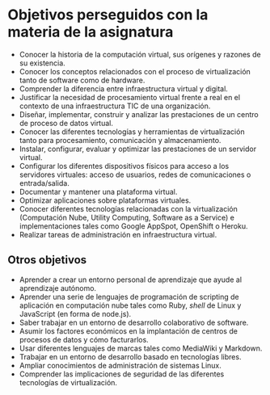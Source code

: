 # Objetivos perseguidos con la materia de la asignatura

* Conocer la historia de la computación virtual, sus orígenes y razones de su
  existencia.
* Conocer los conceptos relacionados con el proceso de virtualización tanto de
  software como de hardware.
* Comprender la diferencia entre infraestructura virtual y digital.
* Justificar la necesidad de procesamiento virtual frente a real en el contexto
  de una infraestructura TIC de una organización.
* Diseñar, implementar, construir y analizar las prestaciones de un centro de
  proceso de datos virtual.
* Conocer las diferentes tecnologías y herramientas de virtualización tanto
  para procesamiento, comunicación y almacenamiento.
* Instalar, configurar, evaluar y optimizar las prestaciones de un servidor
  virtual.
* Configurar los diferentes dispositivos físicos para acceso a los servidores
  virtuales: acceso de usuarios, redes de comunicaciones o entrada/salida.
* Documentar y mantener una plataforma virtual.
* Optimizar aplicaciones sobre plataformas virtuales.
* Conocer diferentes tecnologías relacionadas con la virtualización
  (Computación Nube, Utility Computing, Software as a Service) e
  implementaciones tales como Google AppSpot, OpenShift o Heroku.
* Realizar tareas de administración en infraestructura virtual.

## Otros objetivos

* Aprender a crear un entorno personal de aprendizaje que ayude al aprendizaje
  autónomo.
* Aprender una serie de lenguajes de programación de scripting de
  aplicación en computación nube tales como Ruby, *shell* de Linux y
  JavaScript (en forma de node.js).
* Saber trabajar en un entorno de desarrollo colaborativo de software.
* Asumir los factores económicos en la implantación de centros de procesos de
  datos y cómo facturarlos.
* Usar diferentes lenguajes de marcas tales como MediaWiki y Markdown.
* Trabajar en un entorno de desarrollo basado en tecnologías libres.
* Ampliar conocimientos de administración de sistemas Linux.
* Comprender las implicaciones de seguridad de las diferentes tecnologías de
  virtualización.

